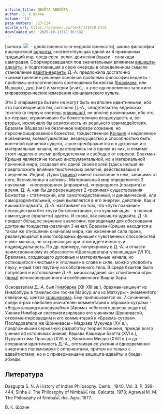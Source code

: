 ```yaml
---
article_title: ДВАЙТА-АДВАЙТА
author: В. К.Шохин
volume: '14'
page_numbers: 223-224
source_url: https://pravenc.ru/text/171458.html
downloaded_at: '2025-10-13T11:36:58Z'
---
```


[санскр. ![](https://pravenc.ru/char/26310/dvait1dvaita/image.png)  - двойственность-в-недвойственности], школа философии вишнуитской [веданты](https://pravenc.ru/text/веданта.html), соответствующая одной из 4 признанных традиций инд. средневек. религ. движения [бхакти](https://pravenc.ru/text/бхакти.html) - санакади-сампрадая. Сформировавшаяся под значительным влиянием [вишишта-адвайты](https://pravenc.ru/text/вишишта-адвайты.html), и подготовившая в свою очередь в определенном смысле становление [двайта-веданты](https://pravenc.ru/text/двайта-веданты.html) Д.-А. предложила достаточно «симметричное» решение основной проблемы философии веданты - проблемы онтологического соотношения Божества ([Брахмана](https://pravenc.ru/text/Брахмана.html), или Ишвары), душ (чит) и материи (ачит),- к-рое одновременно заложило мировоззренческие измерения кришнаитского культа.

Эти 3 «параметра бытия» не могут быть ни вполне идентичными, ибо это противоречило бы, согласно Д.-А., свидетельству ведийских текстов (в первую очередь [упанишад](https://pravenc.ru/text/упанишад.html)), ни вполне различными, ибо это, во-первых, ограничивало бы божественную вездесущесть и, во-вторых, исключало бы возможность их реального взаимодействия. Брахман (Ишвара) не безличное мировое сознание, но персонифицированное божество, тождественное [Кришне](https://pravenc.ru/text/Кришне.html) и наделенное всезнанием, всемогуществом, вездесущестью и способностью быть конечной причиной сущего, к-рое преображается и в духовные и в материальные начала, не растворяясь ни в одном из них, и помимо этого наделено всеми добродетелями и свободно от пороков. Брахман-Кришна является не только инструментальной, но и материальной причиной мира, создавая его одной своей волей (здесь нельзя не предположить влияние теистических религий, действовавших в средневек. Индии). Души ([дживы](https://pravenc.ru/text/дживы.html)) имеют основание в нем, зависимы от него, бесчисленны и активны. Материальный мир определяется 3 началами - «неприродное» (апракрита), «природное» (пракрита) и время. Д.-А. как бы дифференцирует 2 «режима» существования Божества - статический, или самотождественный, и динамический, или саморазделительный, к-рый выявляется в его энергии, действии. Как и вишишта-адвайта, Д.-А. настаивает на том, что «путь познания» неосуществим без «пути богопочитания», его кульминация - в полной самоотдаче (прапатти) адепта. И снова, как вишишта-адвайта, Д.-А. придает большое значение аналогиям, приводимым для обоснования доктрины тождества-различия 3 начал. Брахман-Кришна находится в таком же отношении к началам мира, как жизненная сила прана, реализующаяся в многообразных функциях чувственных способностей и ума-манаса, но сохраняющая при этом идентичность и индивидуальность. По др. примеру, популярному в Д.-А. и отчасти заимствованному из образности «Шветашватара-упанишады» (VI 10), Брахмана, создающего духовные и материальные начала, но остающегося «чистым» и «полным» в славе и силе, можно уподобить пауку, к-рый ткет паутину из собственного тела. В среде бхактов было популярно и истолкование Д.-А. миросозидания как спонтанной игры ([лилы](https://pravenc.ru/text/лилы.html)) вечносовершенного и всеблаженного Вишну-Хари.

Основателем Д.-А. был [Нимбарка](https://pravenc.ru/text/Нимбарка.html) (XII-XIII вв.), брахман-вишнуит из Нимбапуры в тамильском гос-ве Майсур или из Матхуры - знаменитого североинд. центра [кришнаизма](https://pravenc.ru/text/кришнаизма.html). Ему приписывается ок. 7 сочинений, среди к-рых наиболее значителен комментарий к «Брахма-сутрам» - «Ведантапариджатасаурабха» (Аромат небесного дерева веданты). Учение Нимбарки систематизировано его учеником Шринивасой, откомментировавшим и его комментарий к «Брахма-сутрам». Последователи же Шринивасы - Мадхава Мукунда (XV в.), предложивший серьезную разработку теории познания, прежде всего учения об источниках знания, Кешава Кашмири Бхатта (XVI в.), Пурушоттама Прасада (XVII в.), Ванамали Мишра (XVIII в.) и др.- сохранили идентичность Д.-А., отстаивая ее учения и одновременно энергично полемизируя с оппонентами, притом не только с адвайтистами, но и с приверженцами вишишта-адвайты и бхеда-абхеды.

## Литература

Dasgupta S. N. A History of Indian Philosophy. Camb., 1940. Vol. 3. P. 399-444; Sinha J. The Philosophy of Nimbа![](https://pravenc.ru/char/26150/x5cx5c/image.png) rka. Calcutta, 1973; Agrawal M. M. The Philosophy of Nimbа![](https://pravenc.ru/char/26150/x5cx5c/image.png) rka. Agra, 1977.

В. К.  Шохин
